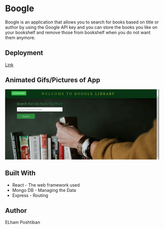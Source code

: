 # Boogle

Boogle is an application that allows you to search for books based on title or author by using the Google API key and you can store the books you like on your bookshelf and remove those from bookshelf when you do not want them anymore.


## Deployment   

 [Link](https://damp-cove-11110.herokuapp.com/)  
 

## Animated Gifs/Pictures of App

![Application](/client/src/assets/image/book.gif)


 ## Built With

* React - The web framework used
* Mongo DB - Managing the Data 
* Express - Routing

 ## Author

 ELham Poshtiban
